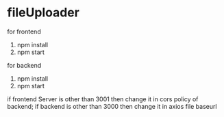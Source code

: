 # fileUploader

for frontend
1. npm install
2. npm start

for backend
1. npm install
2. npm start

if frontend Server is other than 3001 then change it in cors policy of backend;
if backend is other than 3000 then change it in axios file baseurl
